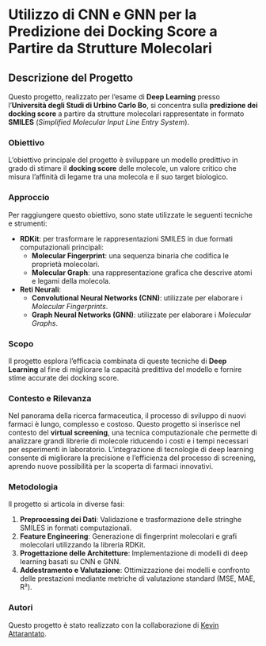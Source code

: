 # Utilizzo di CNN e GNN per la Predizione dei Docking Score a Partire da Strutture Molecolari
## Descrizione del Progetto

Questo progetto, realizzato per l’esame di **Deep Learning** presso l’**Università degli Studi di Urbino Carlo Bo**, si concentra sulla **predizione dei docking score** a partire da strutture molecolari rappresentate in formato **SMILES** (*Simplified Molecular Input Line Entry System*).

### Obiettivo
L’obiettivo principale del progetto è sviluppare un modello predittivo in grado di stimare il **docking score** delle molecole, un valore critico che misura l’affinità di legame tra una molecola e il suo target biologico.

### Approccio
Per raggiungere questo obiettivo, sono state utilizzate le seguenti tecniche e strumenti:
- **RDKit**: per trasformare le rappresentazioni SMILES in due formati computazionali principali:
  - **Molecular Fingerprint**: una sequenza binaria che codifica le proprietà molecolari.
  - **Molecular Graph**: una rappresentazione grafica che descrive atomi e legami della molecola.
- **Reti Neurali**:
  - **Convolutional Neural Networks (CNN)**: utilizzate per elaborare i *Molecular Fingerprints*.
  - **Graph Neural Networks (GNN)**: utilizzate per elaborare i *Molecular Graphs*.

### Scopo
Il progetto esplora l’efficacia combinata di queste tecniche di **Deep Learning** al fine di migliorare la capacità predittiva del modello e fornire stime accurate dei docking score.

### Contesto e Rilevanza
Nel panorama della ricerca farmaceutica, il processo di sviluppo di nuovi farmaci è lungo, complesso e costoso. Questo progetto si inserisce nel contesto del **virtual screening**, una tecnica computazionale che permette di analizzare grandi librerie di molecole riducendo i costi e i tempi necessari per esperimenti in laboratorio. L’integrazione di tecnologie di deep learning consente di migliorare la precisione e l’efficienza del processo di screening, aprendo nuove possibilità per la scoperta di farmaci innovativi.

### Metodologia
Il progetto si articola in diverse fasi:
1. **Preprocessing dei Dati**: Validazione e trasformazione delle stringhe SMILES in formati computazionali.
2. **Feature Engineering**: Generazione di fingerprint molecolari e grafi molecolari utilizzando la libreria RDKit.
3. **Progettazione delle Architetture**: Implementazione di modelli di deep learning basati su CNN e GNN.
4. **Addestramento e Valutazione**: Ottimizzazione dei modelli e confronto delle prestazioni mediante metriche di valutazione standard (MSE, MAE, R²).

### Autori
Questo progetto è stato realizzato con la collaborazione di [Kevin Attarantato](https://github.com/KevAtta).
